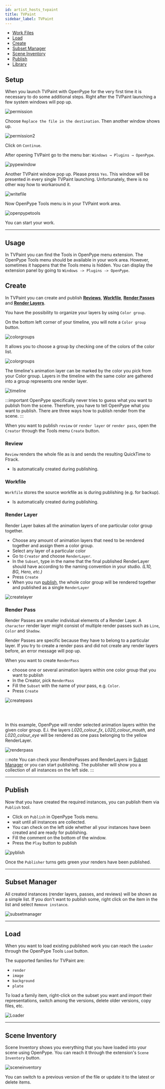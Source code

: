 ```yaml
---
id: artist_hosts_tvpaint
title: TVPaint
sidebar_label: TVPaint
---
```


-   [Work Files](artist_tools_workfiles)
-   [Load](artist_tools_loader)
-   [Create](artist_tools_creator)
-   [Subset Manager](artist_tools_subset_manager)
-   [Scene Inventory](artist_tools_inventory)
-   [Publish](artist_tools_publisher)
-   [Library](artist_tools_library)


## Setup
When you launch TVPaint with OpenPype for the very first time it is necessary to do some additional steps. Right after the TVPaint launching a few system windows will pop up. 

![permission](assets/tvp_permission.png)

Choose `Replace the file in the destination`. Then another window shows up. 

![permission2](assets/tvp_permission2.png)

Click on `Continue`.

After opening TVPaint go to the menu bar: `Windows → Plugins → OpenPype`. 

![pypewindow](assets/tvp_hidden_window.gif)

Another TVPaint window pop up. Please press `Yes`. This window will be presented in every single TVPaint launching. Unfortunately, there is no other way how to workaround it. 

![writefile](assets/tvp_write_file.png)

Now OpenPype Tools menu is in your TVPaint work area. 

![openpypetools](assets/tvp_openpype_menu.png)

You can start your work. 

---

## Usage
In TVPaint you can find the Tools in OpenPype menu extension. The OpenPype Tools menu should be available in your work area. However, sometimes it happens that the Tools menu is hidden. You can display the extension panel by going to `Windows -> Plugins -> OpenPype`.


## Create 
In TVPaint you can create and publish **[Reviews](#review)**, **[Workfile](#workfile)**, **[Render Passes](#render-pass)** and **[Render Layers](#render-layer)**.

You have the possibility to organize your layers by using `Color group`.  

On the bottom left corner of your timeline, you will note a `Color group` button.

![colorgroups](assets/tvp_color_groups.png)

It allows you to choose a group by checking one of the colors of the color list. 

![colorgroups](assets/tvp_color_groups2.png)

The timeline's animation layer can be marked by the color you pick from your Color group. Layers in the timeline with the same color are gathered into a group represents one render layer. 

![timeline](assets/tvp_timeline_color.png)

:::important
OpenPype specifically never tries to guess what you want to publish from the scene. Therefore, you have to tell OpenPype what you want to publish. There are three ways how to publish render from the scene. 
:::

When you want to publish `review` or `render layer` or `render pass`, open the `Creator` through the Tools menu `Create` button.

### Review
`Review` renders the whole file as is and sends the resulting QuickTime to Ftrack.
- Is automatically created during publishing.

### Workfile
`Workfile` stores the source workfile as is during publishing (e.g. for backup).
- Is automatically created during publishing.

### Render Layer

<div class="row markdown">
<div class="col col--6 markdown">


Render Layer bakes all the animation layers of one particular color group together. 

- Choose any amount of animation layers that need to be rendered together and assign them a color group. 
- Select any layer of a particular color
- Go to `Creator` and choose `RenderLayer`. 
- In the `Subset`, type in the name that the final published RenderLayer should have according to the naming convention in your studio. *(L10, BG, Hero, etc.)* 
- Press `Create`
- When you run [publish](#publish), the whole color group will be rendered together and published as a single `RenderLayer`

</div>
<div class="col col--6 markdown">

![createlayer](assets/tvp_create_layer.png)

</div>
</div>





### Render Pass

Render Passes are smaller individual elements of a Render Layer. A `character` render layer might
consist of multiple render passes such as `Line`, `Color` and `Shadow`.


<div class="row markdown">
<div class="col col--6 markdown">
Render Passes are specific because they have to belong to a particular layer. If you try to create a render pass and did not create any render layers before, an error message will pop up. 

When you want to create `RenderPass`
- choose one or several animation layers within one color group that you want to publish
- In the Creator, pick `RenderPass`
- Fill the `Subset` with the name of your pass, e.g. `Color`. 
- Press `Create`

</div>
<div class="col col--6 markdown">

![createpass](assets/tvp_create_pass.png)

</div>
</div>

<br></br>

In this example, OpenPype will render selected animation layers within the given color group. E.i. the layers *L020_colour_fx*, *L020_colour_mouth*, and *L020_colour_eye* will be rendered as one pass belonging to the yellow RenderLayer.  

![renderpass](assets/tvp_timeline_color2.png)


:::note
You can check your RendrePasses and RenderLayers in [Subset Manager](#subset-manager) or you can start publishing. The publisher will show you a collection of all instances on the left side.
:::


---

## Publish 

<div class="row markdown">
<div class="col col--6 markdown">

Now that you have created the required instances, you can publish them via `Publish` tool. 
- Click on `Publish` in OpenPype Tools menu.
- wait until all instances are collected. 
- You can check on the left side whether all your instances have been created and are ready for publishing. 
- Fill the comment on the bottom of the window.
- Press the `Play` button to publish

</div>
<div class="col col--6 markdown">

![pyblish](assets/tvp_pyblish_render.png)

</div>
</div>

Once the `Publisher` turns gets green your renders have been published. 

---

## Subset Manager
All created instances (render layers, passes, and reviews) will be shown as a simple list. If you don't want to publish some, right click on the item in the list and select `Remove instance`.

![subsetmanager](assets/tvp_subset_manager.png)

---

## Load 
When you want to load existing published work you can reach the `Loader` through the OpenPype Tools `Load` button.

The supported families for TVPaint are:

- `render`
- `image`
- `background`
- `plate`

To load a family item, right-click on the subset you want and import their representations, switch among the versions, delete older versions, copy files, etc.

![Loader](assets/tvp_loader.gif)

---

## Scene Inventory
Scene Inventory shows you everything that you have loaded into your scene using OpenPype. You can reach it through the extension's `Scene Inventory` button.

![sceneinventory](assets/tvp_scene_inventory.png)

You can switch to a previous version of the file or update it to the latest or delete items. 

